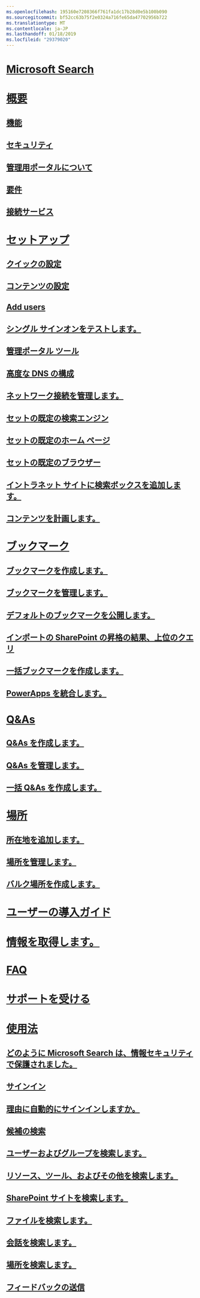 ```yaml
---
ms.openlocfilehash: 195160e7208366f761fa1dc17b28d0e5b100b090
ms.sourcegitcommit: bf52cc63b75f2e0324a716fe65da47702956b722
ms.translationtype: MT
ms.contentlocale: ja-JP
ms.lasthandoff: 01/18/2019
ms.locfileid: "29379020"
---
```

# [Microsoft Search](microsoft-search.md)
# [概要](why-microsoft-search.md)
## [機能](features.md)
## [セキュリティ](security.md)
## [管理用ポータルについて](about-the-admin-portal.md)
## [要件](requirements.md)
## [接続サービス](connected-services.md)
# [セットアップ](set-up-microsoft-search.md)
## [クイックの設定](quick-set-up.md)
## [コンテンツの設定](content-settings.md)
## [Add users](add-users.md)
## [シングル サインオンをテストします。](test-single-sign-on.md)
## [管理ポータル ツール](admin-portal-tools.md)
## [高度な DNS の構成](advanced-dns-configuration.md)
## [ネットワーク接続を管理します。](manage-network-connections.md)
## [セットの既定の検索エンジン](set-default-search-engine.md)
## [セットの既定のホーム ページ](set-default-homepage.md)
## [セットの既定のブラウザー](set-default-browser.md)
## [イントラネット サイトに検索ボックスを追加します。](add-a-search-box-to-your-intranet-site.md)
## [コンテンツを計画します。](plan-your-content.md)
# [ブックマーク](create-and-manage-bookmarks.md)
## [ブックマークを作成します。](create-bookmarks.md)
## [ブックマークを管理します。](manage-bookmarks.md)
## [デフォルトのブックマークを公開します。](publish-default-bookmarks.md)
## [インポートの SharePoint の昇格の結果、上位のクエリ](import-sharepoint-promoted-results-and-top-queries.md)
## [一括ブックマークを作成します。](bulk-create-bookmarks.md)
## [PowerApps を統合します。](integrate-powerapps.md)
# [Q&As](create-and-manage-qas.md)
## [Q&As を作成します。](create-qas.md)
## [Q&As を管理します。](manage-qas.md)
## [一括 Q&As を作成します。](bulk-create-qas.md)
# [場所](locations.md)
## [所在地を追加します。](add-a-location.md)
## [場所を管理します。](manage-locations.md)
## [バルク場所を作成します。](bulk-create-locations.md)
# [ユーザーの導入ガイド](user-adoption-guide.md)
# [情報を取得します。](get-insights.md)
# [FAQ](faqs.md)
# [サポートを受ける](get-support.md)
# [使用法](use/about-microsoft-search.md)
## [どのように Microsoft Search は、情報セキュリティで保護されました。](use/how-microsoft-search-keeps-your-info-secure.md)
## [サインイン](use/sign-in.md)
## [理由に自動的にサインインしますか。](use/why-am-i-automatically-signed-in.md)
## [候補の検索](use/suggested-searches.md)
## [ユーザーおよびグループを検索します。](use/find-people-and-groups.md)
## [リソース、ツール、およびその他を検索します。](use/find-resources-tools-and-more.md)
## [SharePoint サイトを検索します。](use/find-sharepoint-sites.md)
## [ファイルを検索します。](use/find-files.md)
## [会話を検索します。](use/find-conversations.md)
## [場所を検索します。](use/find-locations.md)
## [フィードバックの送信](use/send-feedback.md)